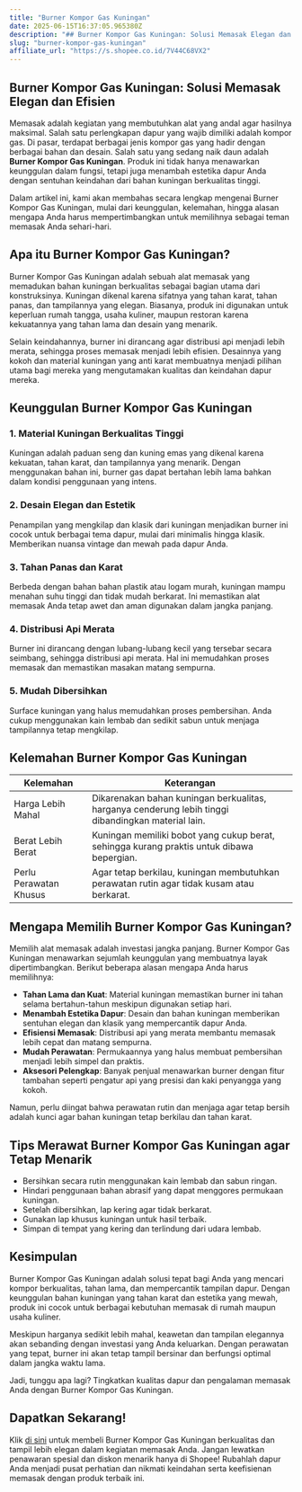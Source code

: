 ```yaml
---
title: "Burner Kompor Gas Kuningan"
date: 2025-06-15T16:37:05.965380Z
description: "## Burner Kompor Gas Kuningan: Solusi Memasak Elegan dan Efisien..."
slug: "burner-kompor-gas-kuningan"
affiliate_url: "https://s.shopee.co.id/7V44C68VX2"
---
```

## Burner Kompor Gas Kuningan: Solusi Memasak Elegan dan Efisien

Memasak adalah kegiatan yang membutuhkan alat yang andal agar hasilnya maksimal. Salah satu perlengkapan dapur yang wajib dimiliki adalah kompor gas. Di pasar, terdapat berbagai jenis kompor gas yang hadir dengan berbagai bahan dan desain. Salah satu yang sedang naik daun adalah **Burner Kompor Gas Kuningan**. Produk ini tidak hanya menawarkan keunggulan dalam fungsi, tetapi juga menambah estetika dapur Anda dengan sentuhan keindahan dari bahan kuningan berkualitas tinggi.

Dalam artikel ini, kami akan membahas secara lengkap mengenai Burner Kompor Gas Kuningan, mulai dari keunggulan, kelemahan, hingga alasan mengapa Anda harus mempertimbangkan untuk memilihnya sebagai teman memasak Anda sehari-hari.

## Apa itu Burner Kompor Gas Kuningan?

Burner Kompor Gas Kuningan adalah sebuah alat memasak yang memadukan bahan kuningan berkualitas sebagai bagian utama dari konstruksinya. Kuningan dikenal karena sifatnya yang tahan karat, tahan panas, dan tampilannya yang elegan. Biasanya, produk ini digunakan untuk keperluan rumah tangga, usaha kuliner, maupun restoran karena kekuatannya yang tahan lama dan desain yang menarik.

Selain keindahannya, burner ini dirancang agar distribusi api menjadi lebih merata, sehingga proses memasak menjadi lebih efisien. Desainnya yang kokoh dan material kuningan yang anti karat membuatnya menjadi pilihan utama bagi mereka yang mengutamakan kualitas dan keindahan dapur mereka.

## Keunggulan Burner Kompor Gas Kuningan

### 1. Material Kuningan Berkualitas Tinggi

Kuningan adalah paduan seng dan kuning emas yang dikenal karena kekuatan, tahan karat, dan tampilannya yang menarik. Dengan menggunakan bahan ini, burner gas dapat bertahan lebih lama bahkan dalam kondisi penggunaan yang intens.

### 2. Desain Elegan dan Estetik

Penampilan yang mengkilap dan klasik dari kuningan menjadikan burner ini cocok untuk berbagai tema dapur, mulai dari minimalis hingga klasik. Memberikan nuansa vintage dan mewah pada dapur Anda.

### 3. Tahan Panas dan Karat

Berbeda dengan bahan bahan plastik atau logam murah, kuningan mampu menahan suhu tinggi dan tidak mudah berkarat. Ini memastikan alat memasak Anda tetap awet dan aman digunakan dalam jangka panjang.

### 4. Distribusi Api Merata

Burner ini dirancang dengan lubang-lubang kecil yang tersebar secara seimbang, sehingga distribusi api merata. Hal ini memudahkan proses memasak dan memastikan masakan matang sempurna.

### 5. Mudah Dibersihkan

Surface kuningan yang halus memudahkan proses pembersihan. Anda cukup menggunakan kain lembab dan sedikit sabun untuk menjaga tampilannya tetap mengkilap.

## Kelemahan Burner Kompor Gas Kuningan

| Kelemahan | Keterangan |
|------------|------------|
| Harga Lebih Mahal | Dikarenakan bahan kuningan berkualitas, harganya cenderung lebih tinggi dibandingkan material lain. |
| Berat Lebih Berat | Kuningan memiliki bobot yang cukup berat, sehingga kurang praktis untuk dibawa bepergian. |
| Perlu Perawatan Khusus | Agar tetap berkilau, kuningan membutuhkan perawatan rutin agar tidak kusam atau berkarat. |

## Mengapa Memilih Burner Kompor Gas Kuningan?

Memilih alat memasak adalah investasi jangka panjang. Burner Kompor Gas Kuningan menawarkan sejumlah keunggulan yang membuatnya layak dipertimbangkan. Berikut beberapa alasan mengapa Anda harus memilihnya:

- **Tahan Lama dan Kuat**: Material kuningan memastikan burner ini tahan selama bertahun-tahun meskipun digunakan setiap hari.
- **Menambah Estetika Dapur**: Desain dan bahan kuningan memberikan sentuhan elegan dan klasik yang mempercantik dapur Anda.
- **Efisiensi Memasak**: Distribusi api yang merata membantu memasak lebih cepat dan matang sempurna.
- **Mudah Perawatan**: Permukaannya yang halus membuat pembersihan menjadi lebih simpel dan praktis.
- **Aksesori Pelengkap**: Banyak penjual menawarkan burner dengan fitur tambahan seperti pengatur api yang presisi dan kaki penyangga yang kokoh.

Namun, perlu diingat bahwa perawatan rutin dan menjaga agar tetap bersih adalah kunci agar bahan kuningan tetap berkilau dan tahan karat.

## Tips Merawat Burner Kompor Gas Kuningan agar Tetap Menarik

- Bersihkan secara rutin menggunakan kain lembab dan sabun ringan.
- Hindari penggunaan bahan abrasif yang dapat menggores permukaan kuningan.
- Setelah dibersihkan, lap kering agar tidak berkarat.
- Gunakan lap khusus kuningan untuk hasil terbaik.
- Simpan di tempat yang kering dan terlindung dari udara lembab.

## Kesimpulan

Burner Kompor Gas Kuningan adalah solusi tepat bagi Anda yang mencari kompor berkualitas, tahan lama, dan mempercantik tampilan dapur. Dengan keunggulan bahan kuningan yang tahan karat dan estetika yang mewah, produk ini cocok untuk berbagai kebutuhan memasak di rumah maupun usaha kuliner.

Meskipun harganya sedikit lebih mahal, keawetan dan tampilan elegannya akan sebanding dengan investasi yang Anda keluarkan. Dengan perawatan yang tepat, burner ini akan tetap tampil bersinar dan berfungsi optimal dalam jangka waktu lama.

Jadi, tunggu apa lagi? Tingkatkan kualitas dapur dan pengalaman memasak Anda dengan Burner Kompor Gas Kuningan.

## Dapatkan Sekarang! 

Klik [di sini](https://s.shopee.co.id/7V44C68VX2) untuk membeli Burner Kompor Gas Kuningan berkualitas dan tampil lebih elegan dalam kegiatan memasak Anda. Jangan lewatkan penawaran spesial dan diskon menarik hanya di Shopee! Rubahlah dapur Anda menjadi pusat perhatian dan nikmati keindahan serta keefisienan memasak dengan produk terbaik ini.